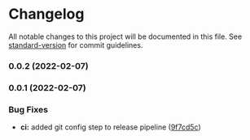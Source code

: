 # Changelog

All notable changes to this project will be documented in this file. See [standard-version](https://github.com/conventional-changelog/standard-version) for commit guidelines.

### 0.0.2 (2022-02-07)

### 0.0.1 (2022-02-07)


### Bug Fixes

* **ci:** added git config step to release pipeline ([9f7cd5c](https://github.com/nevyk/remembit/commit/9f7cd5c1b2c0d8535d62035aef79d028f574238b))
